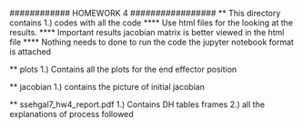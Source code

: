 ############ HOMEWORK 4 #################
** This directory contains 
1.) codes with all the code
**** Use html files for the looking at the results.
**** Important results jacobian matrix is better viewed in the html file
**** Nothing needs to done to run the code the jupyter notebook format is attached

** plots
1.) Contains all the plots for the end effector position

** jacobian
1.) contains the picture of initial jacobian

** ssehgal7_hw4_report.pdf
1.) Contains DH tables frames
2.) all the explanations of process followed
